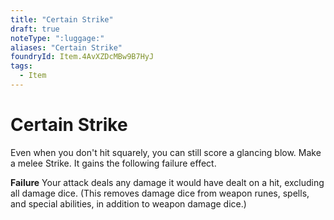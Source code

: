```yaml
---
title: "Certain Strike"
draft: true
noteType: ":luggage:"
aliases: "Certain Strike"
foundryId: Item.4AvXZDcMBw9B7HyJ
tags:
  - Item
---
```


# Certain Strike

Even when you don't hit squarely, you can still score a glancing blow. Make a melee Strike. It gains the following failure effect.

**Failure** Your attack deals any damage it would have dealt on a hit, excluding all damage dice. (This removes damage dice from weapon runes, spells, and special abilities, in addition to weapon damage dice.)
